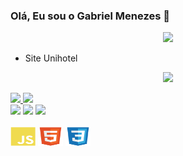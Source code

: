 ### Olá, Eu sou o Gabriel Menezes 💼

 <p align="center">
  <img src="https://github.com/thompsonemerson/thompsonemerson/raw/master/cover-thompson.png" />
</p>


- Site Unihotel 
 <p align="center">
  <img src="https://drive.google.com/file/d/1BUSDY2LxfJ6_mCsp4a8dtsjtG0DFLXcl/view?usp=sharing" />
</p>

  
  <div>
  <a href="https://github.com/ogbrmenezes">
  <img height="180em" src="https://github-readme-stats.vercel.app/api?username=ogbrmenezes&show_icons=true&theme=algolia&include_all_commits=true&count_private=true"/>
  <img height="135em" src="https://github-readme-stats.vercel.app/api/top-langs/?username=ogbrmenezes&layout=compact&langs_count=7&theme=algolia"/>
</div>
  
  
<div> 
  <a href="https://instagram.com/ogbrmenezes" target="_blank"><img src="https://img.shields.io/badge/-Instagram-%23E4405F?style=for-the-badge&logo=instagram&logoColor=white" target="_blank"></a>
  <a href = "ogabrieldemenezes@gmail.com"><img src="https://img.shields.io/badge/-Gmail-%23333?style=for-the-badge&logo=gmail&logoColor=white" target="_blank"></a>
  <a href="https://www.linkedin.com/in/ogabrielmenezes-45875016a" target="_blank"><img src="https://img.shields.io/badge/-LinkedIn-%230077B5?style=for-the-badge&logo=linkedin&logoColor=white" target="_blank"></a> 
 
</div>
  
  
  
  <div style="display: inline_block"><br>
  <img align="center" alt="ogbrmenezes" height="30" width="40" src="https://raw.githubusercontent.com/devicons/devicon/master/icons/javascript/javascript-plain.svg">
  <img align="center" alt="ogbrmenezes-HTML" height="30" width="40" src="https://raw.githubusercontent.com/devicons/devicon/master/icons/html5/html5-original.svg">
  <img align="center" alt="ogbrmenezes-CSS" height="30" width="40" src="https://raw.githubusercontent.com/devicons/devicon/master/icons/css3/css3-original.svg">

</div>
 
  



 
  
